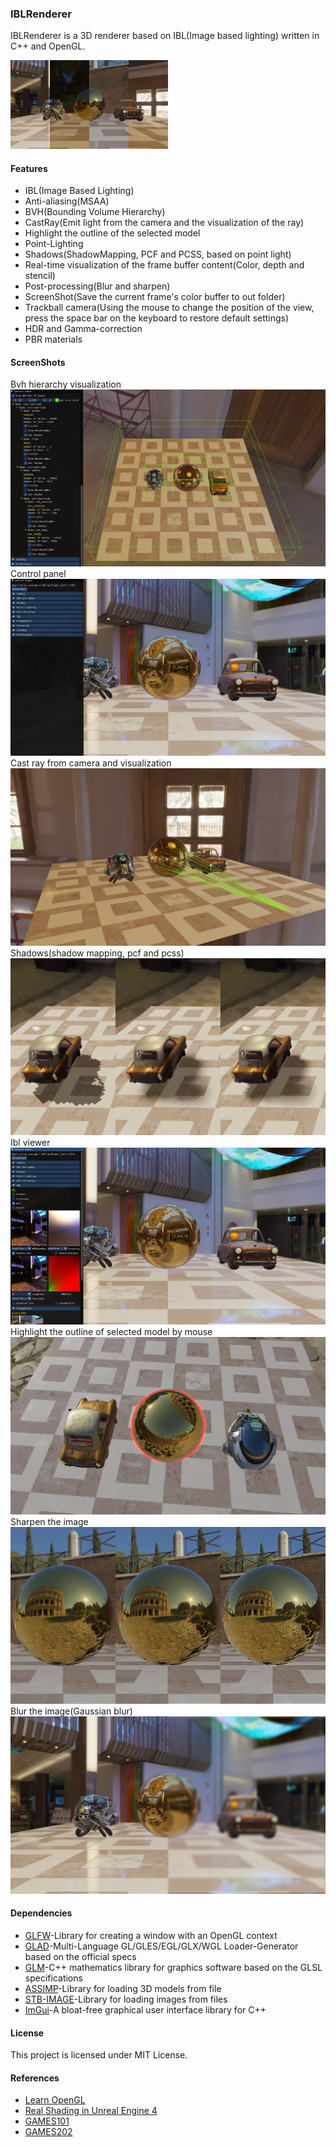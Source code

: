 ### IBLRenderer
IBLRenderer is a 3D renderer based on IBL(Image based lighting) written in C++ and OpenGL. 

<img src="./out/images/ibl.png" width = "50%" height = "50%" />

#### Features
* IBL(Image Based Lighting)
* Anti-aliasing(MSAA)
* BVH(Bounding Volume Hierarchy)
* CastRay(Emit light from the camera and the visualization of the ray)
* Highlight the outline of the selected model
* Point-Lighting
* Shadows(ShadowMapping, PCF and PCSS, based on point light)
* Real-time visualization of the frame buffer content(Color, depth and stencil)
* Post-processing(Blur and sharpen)
* ScreenShot(Save the current frame's color buffer to out folder)
* Trackball camera(Using the mouse to change the position of the view, press the space bar on the keyboard to restore default settings)
* HDR and Gamma-correction
* PBR materials

#### ScreenShots
Bvh hierarchy visualization  
<img src="./out/images/bvh.png" />  
Control panel  
<img src="./out/images/control.png" />  
Cast ray from camera and visualization  
<img src="./out/images/castRay.png" />  
Shadows(shadow mapping, pcf and pcss)  
<img src="./out/images/shadow.png" />  
Ibl viewer  
<img src="./out/images/iblViewer.png" />  
Highlight the outline of selected model by mouse  
<img src="./out/images/outline.png" />  
Sharpen the image  
<img src="./out/images/sharpen.png" />  
Blur the image(Gaussian blur)  
<img src="./out/images/blur.png" />

#### Dependencies
* [GLFW](https://www.glfw.org/)-Library for creating a window with an OpenGL context
* [GLAD](https://glad.dav1d.de/)-Multi-Language GL/GLES/EGL/GLX/WGL Loader-Generator based on the official specs
* [GLM](https://glm.g-truc.net/0.9.9/index.html)-C++ mathematics library for graphics software based on the GLSL specifications
* [ASSIMP](https://github.com/assimp/assimp)-Library for loading 3D models from file 
* [STB-IMAGE](https://github.com/nothings/stb)-Library for loading images from files
* [ImGui](https://github.com/ocornut/imgui)-A bloat-free graphical user interface library for C++

#### License
This project is licensed under MIT License.

#### References
* [Learn OpenGL](https://learnopengl.com/)
* [Real Shading in Unreal Engine 4](http://blog.selfshadow.com/publications/s2013-shading-course/karis/s2013_pbs_epic_notes_v2.pdf)
* [GAMES101](https://sites.cs.ucsb.edu/~lingqi/teaching/games101.html)
* [GAMES202](https://sites.cs.ucsb.edu/~lingqi/teaching/games202.html)


